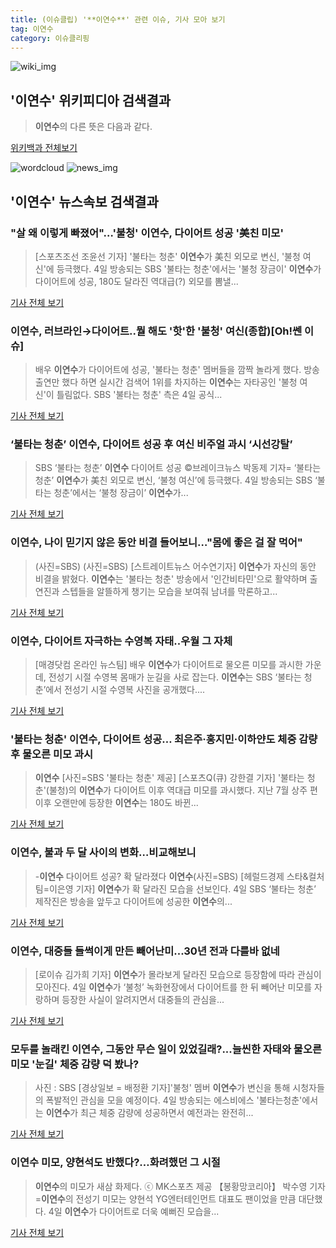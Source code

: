 ```yaml
---
title: (이슈클립) '**이연수**' 관련 이슈, 기사 모아 보기
tag: 이연수
category: 이슈클리핑
---
```

![wiki_img](https://user-images.githubusercontent.com/42597476/44503234-41136a80-a6d0-11e8-9071-6fc6418eafe4.png)
## **'**이연수**'** 위키피디아 검색결과
>**이연수**의 다른 뜻은 다음과 같다.

<a href="https://ko.wikipedia.org/wiki/이연수" target="_blank">위키백과 전체보기</a>

![wordcloud](https://s3.ap-northeast-2.amazonaws.com/lyrics101-wordcloud/2018-09-04-1536054334.png)
![news_img](https://user-images.githubusercontent.com/42597476/44507050-1206f400-a6e4-11e8-8d98-7ffbfebb353f.png)
## **'**이연수**'** 뉴스속보 검색결과
### "살 왜 이렇게 빠졌어"…'불청' **이연수**, 다이어트 성공 '美친 미모'

>[스포츠조선 조윤선 기자] '불타는 청춘' **이연수**가 美친 외모로 변신, '불청 여신'에 등극했다. 4일 방송되는 SBS '불타는 청춘'에서는 '불청 장금이' **이연수**가 다이어트에 성공, 180도 달라진 역대급(?) 외모를 뽐낼...

<a href="http://sports.chosun.com/news/ntype.htm?id=201809050100033230002436&servicedate=20180904" target="_blank">기사 전체 보기</a>

### **이연수**, 러브라인→다이어트..뭘 해도 '핫'한 '불청' 여신(종합)[Oh!쎈 이슈]

>배우 **이연수**가 다이어트에 성공, '불타는 청춘' 멤버들을 깜짝 놀라게 했다. 방송 출연만 했다 하면 실시간 검색어 1위를 차지하는 **이연수**는 자타공인 '불청 여신'이 틀림없다.   SBS '불타는 청춘' 측은 4일 공식...

<a href="http://www.osen.co.kr/article/G1110981959" target="_blank">기사 전체 보기</a>

### ‘불타는 청춘’ **이연수**, 다이어트 성공 후 여신 비주얼 과시 ‘시선강탈’

>SBS ‘불타는 청춘’ **이연수** 다이어트 성공     ©브레이크뉴스 박동제 기자= ‘불타는 청춘’ **이연수**가 美친 외모로 변신, ‘불청 여신’에 등극했다. 4일 방송되는 SBS ‘불타는 청춘’에서는 ‘불청 장금이’ **이연수**가...

<a href="http://www.breaknews.com/sub_read.html?uid=599130&section=sc4" target="_blank">기사 전체 보기</a>

### **이연수**, 나이 믿기지 않은 동안 비결 들어보니…"몸에 좋은 걸 잘 먹어"

>(사진=SBS) (사진=SBS) [스트레이트뉴스 어수연기자] **이연수**가 자신의 동안 비결을 밝혔다. **이연수**는 '불타는 청춘' 방송에서 '인간비타민'으로 활약하며 출연진과 스텝들을 알뜰하게 챙기는 모습을 보여줘 남녀를 막론하고...

<a href="http://www.straightnews.co.kr/news/articleView.html?idxno=34771" target="_blank">기사 전체 보기</a>

### **이연수**, 다이어트 자극하는 수영복 자태..우월 그 자체

>[매경닷컴 온라인 뉴스팀] 배우 **이연수**가 다이어트로 물오른 미모를 과시한 가운데, 전성기 시절 수영복 몸매가 눈길을 사로 잡는다. **이연수**는 SBS ‘불타는 청춘’에서 전성기 시절 수영복 사진을 공개했다....

<a href="http://sports.mk.co.kr/view.php?year=2018&no=557746" target="_blank">기사 전체 보기</a>

### '불타는 청춘' **이연수**, 다이어트 성공… 최은주·홍지민·이하얀도 체중 감량 후 물오른 미모 과시

>**이연수** [사진=SBS '불타는 청춘' 제공] [스포츠Q(큐) 강한결 기자] '불타는 청춘'(불청)의 **이연수**가 다이어트 이후 역대급 미모를 과시했다.  지난 7월 상주 편 이후 오랜만에 등장한 **이연수**는 180도 바뀐...

<a href="http://www.sportsq.co.kr/news/articleView.html?idxno=301411" target="_blank">기사 전체 보기</a>

### **이연수**, 불과 두 달 사이의 변화…비교해보니

>-**이연수** 다이어트 성공? 확 달라졌다 **이연수**(사진=SBS) [헤럴드경제 스타&컬처팀=이은영 기자] **이연수**가 확 달라진 모습을 선보인다. 4일 SBS ‘불타는 청춘’ 제작진은 방송을 앞두고 다이어트에 성공한 **이연수**의...

<a href="http://biz.heraldcorp.com/culture/view.php?ud=201809041638325598016_1" target="_blank">기사 전체 보기</a>

### **이연수**, 대중들 들썩이게 만든 빼어난미...30년 전과 다를바 없네

>[로이슈 김가희 기자] **이연수**가 몰라보게 달라진 모습으로 등장함에 따라 관심이 모아진다. 4일 **이연수**가 ‘불청’ 녹화현장에서 다이어트를 한 뒤 빼어난 미모를 자랑하며 등장한 사실이 알려지면서 대중들의 관심을...

<a href="http://www.lawissue.co.kr/view.php?ud=2018090416554187132d12411ff9_12" target="_blank">기사 전체 보기</a>

### 모두를 놀래킨 **이연수**, 그동안 무슨 일이 있었길래?...늘씬한 자태와 물오른 미모 '눈길' 체중 감량 덕 봤나?

>사진 : SBS [경상일보 = 배정환 기자]'불청' 멤버 **이연수**가 변신을 통해 시청자들의 폭발적인 관심을 모을 예정이다.   4일 방송되는 에스비에스 '불타는청춘'에서는 **이연수**가 최근 체중 감량에 성공하면서 예전과는 완전히...

<a href="http://www.ksilbo.co.kr/news/articleView.html?idxno=657657" target="_blank">기사 전체 보기</a>

### **이연수** 미모, 양현석도 반했다?…화려했던 그 시절

>**이연수**의 미모가 새삼 화제다. ⓒ MK스포츠 제공 【봉황망코리아】 박수영 기자=**이연수**의 전성기 미모는 양현석 YG엔터테인먼트 대표도 팬이었을 만큼 대단했다. 4일 **이연수**가 다이어트로 더욱 예뻐진 모습을...

<a href="http://chinafocus.co.kr/view.php?no=24565" target="_blank">기사 전체 보기</a>


